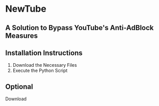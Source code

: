 # NewTube

## A Solution to Bypass YouTube's Anti-AdBlock Measures



## Installation Instructions

1. Download the Necessary Files
2. Execute the Python Script


## Optional 

Download 
